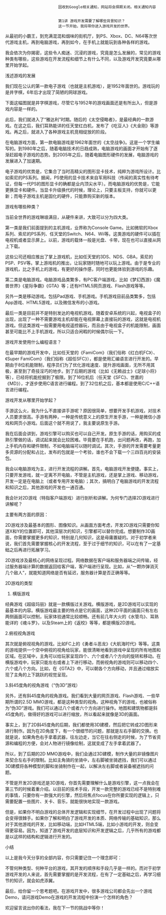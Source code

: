 
                            
                            因收到Google相关通知，网站将会择期关闭。相关通知内容
                            
                            
                            第1讲 游戏开发需要了解哪些背景知识？
                            这一节开始，我将带你进入游戏开发的世界。

从最初的小霸王，到充满混混和烟味的街机厅，到PS、Xbox、DC、N64等次世代游戏主机，再到电脑游戏，再到如今，在手机上就能玩到各种各样的游戏。

我会依次为你揭密，这些令人痴迷、沉浸的游戏，究竟是怎么发展的，常见的游戏种类有哪些，这些游戏在开发流程和细节上有什么不同，以及游戏开发究竟要从哪里开始学起。

浅述游戏的发展

我们现在公认的第一款电子游戏（也就是主机游戏），是1952年面世的。游戏玩的是井字棋，6年后才出现了简陋的网球游戏。

下面这幅图就是井字棋游戏，尽管它与1952年的游戏画面还是有所出入，但是游戏内容是一样的。



此后，我们就进入了“雅达利”时期。随后的《太空侵略者》，是最经典的一款游戏。在这之后，我们耳熟能详的任天堂红白机，发布了《吃豆人》《大金刚》等游戏。再之后，就进入了各种游戏主机竞相绽放的阶段。

在电脑游戏方面，第一款电脑游戏是1962年面世的《太空战争》。这是一个学生编写的。到1980年之后，随着电脑技术的日趋成熟，电脑游戏的画面才开始有了逐渐赶超电子游戏的态势。到2005年之后，随着电脑图形硬件的发展，电脑游戏的发展进入了加速期。

电子游戏的优势是，它集合了当时高精尖的图形显卡技术，纯粹为游戏所设计。比如索尼的PS系列。据闻，PS使用的显卡技术来自军用科技（传闻的真实性有待考证，但每一代PS的图形显卡的确都是业内顶尖水平）。而电脑游戏的优势是，它能更换显卡和硬件。当显卡升级换代的时候，理论上，只要主板支持，你就可以更新；而电子游戏主机是固化的硬件，只能靠购买新的版本。

游戏有哪些种类？

当前全世界的游戏琳琅满目，从硬件来讲，大致可以分为四大类。

第一类是我们前面提到的主机游戏，业界称为Console Game。比如微软的Xbox系列、索尼的PS系列、任天堂的Switch、N64、Wii等。这类游戏的硬件可以插在电视机或者显示屏上。以前，游戏的载体一般是光盘、卡带，现在也可以直接从网上下载。

这些公司还相应推出了掌上游戏机，比如任天堂的3DS、NDS、GBA，索尼的PSP、PSV等。掌上游戏机的推出，让玩家随时随地可以玩上游戏。由于是专业的游戏机，比之手机上的游戏，有更好的操作感，同时也更能体验到游戏的乐趣。

第二类是电脑游戏。电脑游戏品类繁多，有PC客户端游戏，比如《梦幻西游》《魔兽世界》《星际争霸》《GTA》等；还有HTML5网页游戏、Flash游戏等等。

另外一类是移动游戏。包括Pad游戏、手机游戏。手机游戏目前品类繁多，包括App游戏、HTML5游戏，以及微信发布的小游戏。

最后一类是目前并不是特别发达的电视机游戏。随着安卓系统的兴起，电视盒子的出现，出现了一种不需要游戏主机却能在电视屏幕上直接玩的游戏，这就是电视机游戏。但这类游戏一般需要用电视遥控器玩，而且由于电视盒子的机能限制，画面甚至可能比不上手机游戏，所以只适合闲暇的时候偶尔玩一下。

游戏开发使用什么编程语言？

在最早期的游戏开发中，比如任天堂的《FamiCom》（我们俗称《红白机FC》）、《Super FamiCom》（我们俗称《超任SFC》），都是使用汇编语言进行开发的。早期由于8位机能限制，程序员们为了优化游戏速度、提升游戏画面，无所不用其极，甚至到了奇技淫巧的地步。到了后期的游戏（比如《无赖战士》《足球小将》等），已经将机能挖掘到了极限。到了16位机后（任天堂《SFC》、世嘉的《MD》），才逐步使用C语言进行编程。到了32位机之后，基本都是使用C/C++语言进行编程。

游戏开发从哪里开始学起？

手游这么火，我为什么不直接讲手游呢？原因很简单，想要开发手机游戏，对技术人员要求很高。手游有两种，一种是传统意义上的原生开发手游，一种是微信小游戏和网页小游戏。后面这个就不用说了，我主要说原生手游。

我在后面会讲到，游戏引擎可以购买也可以自己开发。原生手游的话，用购买的成熟引擎做的话，调试起来就会比较困难。毕竟要在手机跑，出问题再改，再跑，加上手机内存和硬件限制，不如电脑端可以随时调试。其次，手游的开发需要考量更多资源的分配和占比，发布的包就是一个考验，谁也不会下载一个三四百兆的安装包。

我会以电脑游戏为主，进行开发流程的讲解。首先，电脑游戏开发便捷。事实上，只要开发游戏，就一定离不开电脑，不管是主机游戏，还是掌上游戏、移动游戏，开发一定是在电脑上（或者专用开发电脑）；其次，搞明白了电脑游戏的开发流程和知识之后，其他游戏的开发也一通百通。

我会针对2D游戏（特指客户端游戏）进行剖析和讲解。为何专门选择2D游戏进行讲解呢？

主要有两方面的原因：


2D游戏涉及最基本的图形、图像知识。从画面方面考虑，开发2D游戏只需要你知道X和Y的位置即可，其他深层次的知识，引擎都可以替你完成。想要制作3D画面，你需要掌握更多的知识，特别是几何知识，这是毋庸置疑的。对于初学者来说，我们首先需要掌握核心的开发流程，至于过于细节的知识，可以在有了一定基础之后再进行拓展学习。

2D游戏涉及最核心的网络呈现过程。网络数据在客户端和服务器端之间传输，经过服务器端计算的数据返回给客户端，客户端进行呈现。比如，从“一颗炸弹消灭几个敌人”，就能知道网络是否有延迟，服务器计算是否正确等等。


2D游戏的类型

1. 横版游戏

经典游戏《超级玛丽》就是一款横版过关游戏。横版游戏，是2D游戏可以实现的最基本的内容。横版游戏最主要的特点是它的画面，这种2D平面的画面只有左右两侧画面可以控制，玩家体验通常比较顺畅。还有前几年大火的《水管鸟》、耳熟能详的《魂斗罗》，以及Steam上的《返校》等等，都是横版2D游戏。

2.俯视视角游戏

其次就是俯视视角的游戏。比如FC上的《勇者斗恶龙》《大航海时代》等等。这类的游戏提供一个空中俯视的视角给玩家，能很清晰地看到游戏中呈现的所有地图和区域。在区域中，主角可以给玩家呈现四个、六个或者八个方向的旋转和移动。在横版游戏中，玩家只能左右或者上下进行移动，而俯视角的游戏则可以移动四个、六个或八个方向。比如，在《GTA2》中，可以朝各个方向移动，并且通过缩放实现了主角的上下跳跃的视觉呈现。

3.斜45度角的视角游戏（“伪3D”游戏）

另外，还有斜45度角的视角游戏。我们看到大量的网页游戏、Flash游戏、一些早期所谓的2.5D MMO游戏，都是这种类型的视角。这种视角下的游戏，也被俗称为“伪3D”游戏。我们可以通过八个或者六个方向进行操作。地图和建筑物都是斜45度角的，做得好的游戏可以进行缩放，所以看起来就像是3D的画面。

事实上，到了2D斜45度角的后期，我们都使用3D建模，然后把它转成2D图形来进行制作。因为在2D角度下，有一个很细节的问题，那就是左右手脚的交换。也就是说，如果角色右手拿着武器，往左边走，当它在往右侧走的时候，为了节省资源和编程的方便，会对人物进行镜像绘制，这就变成了左手拿着武器了。

所以，到了后期的2D MMO游戏中，我们会通过3D建模，制作大量的非镜像图片来契合左右手的限制。比如主角骑的坐骑中，左右脚被坐骑遮挡，我们可以通过3D建模将各种模型的脚和坐骑制作在一起，以解决左右脚或者装备被遮挡的问题。

不管是开发2D游戏还是3D游戏，你首先需要理解什么是游戏引擎，这一点我会在第三节的时候着重介绍。以目前的技术手段，开发一款完整的游戏已经不是特别难的事情，只要你有一款强大的引擎，然后将焦点focus在你所要实现的逻辑上，只需要配置一些图片、关卡、音乐，就能很快地实现一款游戏。

但是，如果你不明白游戏的总体开发逻辑和实现细节，在开发过程中出现了问题将会变得很棘手。如果你了解和明白了游戏开发的本质、网络传输的基础知识，那么对于其他游戏的开发，比如移动端，比如HTML5端，比如小游戏的开发，则会变得更容易。因为，知道了游戏开发的底层知识和开发逻辑之后，几乎所有的游戏都是以这样的结构和逻辑进行开发的。

小结

以上是我今天分享的全部内容，你只需要记住一个理念即可：

不管何种类型、何种平台的游戏，其开发的顺序和手段几乎是一样的。而对于初学游戏开发的人来说，首先需要掌握的是开发流程，在有了一定基础之后，再学习细节的知识，就会如虎添翼。

最后，给你留一个思考题吧。在游戏开发中，很多游戏公司都会先出一个游戏Demo，请问游戏Demo在游戏的开发流程中扮演一个怎样的角色？

欢迎留言说出你的看法，我在下一节的挑战中等你！

                        
                        
                            
